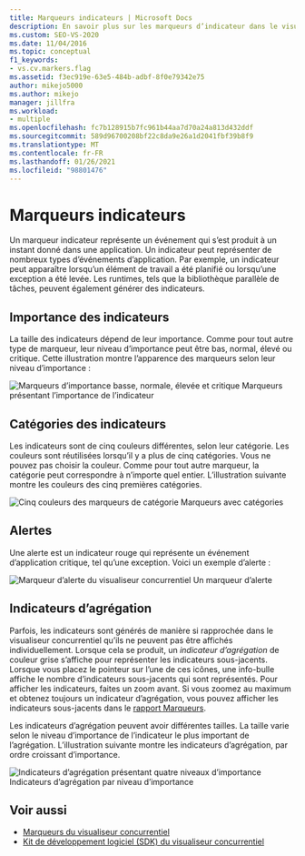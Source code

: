 ```yaml
---
title: Marqueurs indicateurs | Microsoft Docs
description: En savoir plus sur les marqueurs d’indicateur dans le visualiseur concurrentiel Visual Studio. Un marqueur indicateur représente un événement qui s’est produit à un instant donné dans une application.
ms.custom: SEO-VS-2020
ms.date: 11/04/2016
ms.topic: conceptual
f1_keywords:
- vs.cv.markers.flag
ms.assetid: f3ec919e-63e5-484b-adbf-8f0e79342e75
author: mikejo5000
ms.author: mikejo
manager: jillfra
ms.workload:
- multiple
ms.openlocfilehash: fc7b128915b7fc961b44aa7d70a24a813d432ddf
ms.sourcegitcommit: 589d96700208bf22c8da9e26a1d2041fbf39b8f9
ms.translationtype: MT
ms.contentlocale: fr-FR
ms.lasthandoff: 01/26/2021
ms.locfileid: "98801476"
---
```

# <a name="flag-markers"></a>Marqueurs indicateurs
Un marqueur indicateur représente un événement qui s’est produit à un instant donné dans une application. Un indicateur peut représenter de nombreux types d’événements d’application. Par exemple, un indicateur peut apparaître lorsqu’un élément de travail a été planifié ou lorsqu’une exception a été levée. Les runtimes, tels que la bibliothèque parallèle de tâches, peuvent également générer des indicateurs.

## <a name="flag-importance"></a>Importance des indicateurs
 La taille des indicateurs dépend de leur importance. Comme pour tout autre type de marqueur, leur niveau d’importance peut être bas, normal, élevé ou critique.  Cette illustration montre l’apparence des marqueurs selon leur niveau d’importance :

 ![Marqueurs d’importance basse, normale, élevée et critique](../profiling/media/cvmarkerimportance.png "CVMarkerImportance") Marqueurs présentant l’importance de l’indicateur

## <a name="flag-category"></a>Catégories des indicateurs
 Les indicateurs sont de cinq couleurs différentes, selon leur catégorie. Les couleurs sont réutilisées lorsqu’il y a plus de cinq catégories. Vous ne pouvez pas choisir la couleur. Comme pour tout autre marqueur, la catégorie peut correspondre à n’importe quel entier. L’illustration suivante montre les couleurs des cinq premières catégories.

 ![Cinq couleurs des marqueurs de catégorie](../profiling/media/cvmarkercategory.png "CVMarkerCategory") Marqueurs avec catégories

## <a name="alerts"></a>Alertes
 Une alerte est un indicateur rouge qui représente un événement d’application critique, tel qu’une exception.  Voici un exemple d’alerte :

 ![Marqueur d’alerte du visualiseur concurrentiel](../profiling/media/cvmarkeralert.png "CVMarkerAlert") Un marqueur d’alerte

## <a name="aggregation-flags"></a>Indicateurs d’agrégation
 Parfois, les indicateurs sont générés de manière si rapprochée dans le visualiseur concurrentiel qu’ils ne peuvent pas être affichés individuellement. Lorsque cela se produit, un *indicateur d’agrégation* de couleur grise s’affiche pour représenter les indicateurs sous-jacents. Lorsque vous placez le pointeur sur l’une de ces icônes, une info-bulle affiche le nombre d’indicateurs sous-jacents qui sont représentés. Pour afficher les indicateurs, faites un zoom avant. Si vous zoomez au maximum et obtenez toujours un indicateur d’agrégation, vous pouvez afficher les indicateurs sous-jacents dans le [rapport Marqueurs](../profiling/markers-report.md).

 Les indicateurs d’agrégation peuvent avoir différentes tailles. La taille varie selon le niveau d’importance de l’indicateur le plus important de l’agrégation. L’illustration suivante montre les indicateurs d’agrégation, par ordre croissant d’importance.

 ![Indicateurs d’agrégation présentant quatre niveaux d’importance](../profiling/media/cvmarkeraggregate.png "CVMarkerAggregate") Indicateurs d’agrégation par niveau d’importance

## <a name="see-also"></a>Voir aussi
- [Marqueurs du visualiseur concurrentiel](../profiling/concurrency-visualizer-markers.md)
- [Kit de développement logiciel (SDK) du visualiseur concurrentiel](../profiling/concurrency-visualizer-sdk.md)